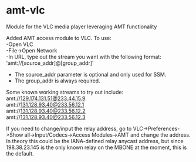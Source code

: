 # amt-vlc
Module for the VLC media player leveraging AMT functionality

Added AMT access module to VLC. To use:  
-Open VLC  
-File->Open Network  
-In URL, type out the stream you want with the following format: 'amt://[source_addr]@[group_addr]'  
* The source_addr parameter is optional and only used for SSM.  
* The group_addr is always required.  
  
Some known working streams to try out include:  
amt://129.174.131.51@233.44.15.9  
amt://131.128.93.40@233.56.12.1  
amt://131.128.93.40@233.56.12.2  
amt://131.128.93.40@233.56.12.3  

If you need to change/input the relay address, go to VLC->Preferences->Show all->Input/Codecs->Access Modules->AMT and change the address. In theory this could be the IANA-defined relay anycast address, but since 198.38.23.145 is the only known relay on the MBONE at the moment, this is the default.
